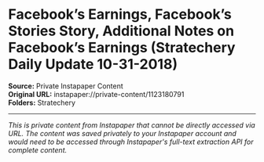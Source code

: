 # Facebook’s Earnings, Facebook’s Stories Story, Additional Notes on Facebook’s Earnings (Stratechery Daily Update 10-31-2018)

**Source:** Private Instapaper Content  
**Original URL:** instapaper://private-content/1123180791  
**Folders:** Stratechery  

---

*This is private content from Instapaper that cannot be directly accessed via URL. The content was saved privately to your Instapaper account and would need to be accessed through Instapaper's full-text extraction API for complete content.*